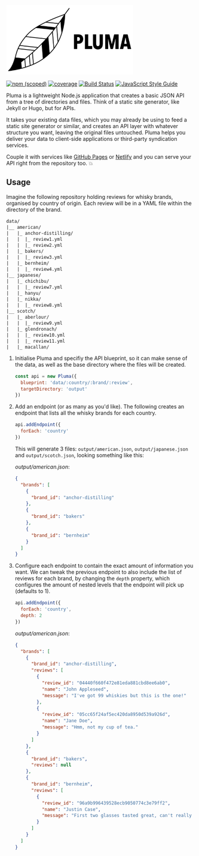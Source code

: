 <img src=".github/logo.png" alt="Pluma logo" height="185"/>

[![npm (scoped)](https://img.shields.io/npm/v/pluma.svg?maxAge=10800&style=flat-square)](https://www.npmjs.com/package/pluma)
[![coverage](https://img.shields.io/badge/coverage-88%25-yellow.svg?style=flat?style=flat-square)](https://github.com/dadi/pluma)
[![Build Status](https://travis-ci.org/dadi/pluma.svg?branch=master)](https://travis-ci.org/dadi/pluma)
[![JavaScript Style Guide](https://img.shields.io/badge/code%20style-standard-brightgreen.svg?style=flat-square)](http://standardjs.com/)

Pluma is a lightweight Node.js application that creates a basic JSON API from a tree of directories and files. Think of a static site generator, like Jekyll or Hugo, but for APIs.

It takes your existing data files, which you may already be using to feed a static site generator or similar, and creates an API layer with whatever structure you want, leaving the original files untouched. Pluma helps you deliver your data to client-side applications or third-party syndication services.

Couple it with services like [GitHub Pages](https://pages.github.com/) or [Netlify](https://www.netlify.com/) and you can serve your API right from the repository too. :boom:

## Usage

Imagine the following repository holding reviews for whisky brands, organised by country of origin. Each review will be in a YAML file within the directory of the brand.

```
data/
|__ american/
|   |_ anchor-distilling/
|   |  |_ review1.yml
|   |  |_ review2.yml
|   |_ bakers/
|   |  |_ review3.yml
|   |_ bernheim/
|   |  |_ review4.yml
|__ japanese/
|   |_ chichibu/
|   |  |_ review7.yml
|   |_ hanyu/
|   |_ nikka/
|   |  |_ review8.yml
|__ scotch/
|   |_ aberlour/
|   |  |_ review9.yml
|   |_ glendronach/
|   |  |_ review10.yml
|   |  |_ review11.yml
|   |_ macallan/
```

1. Initialise Pluma and specifiy the API blueprint, so it can make sense of the data, as well as the base directory where the files will be created.

    ```js
    const api = new Pluma({
      blueprint: 'data/:country/:brand/:review',
      targetDirectory: 'output'
    })
    ```

1. Add an endpoint (or as many as you'd like). The following creates an endpoint that lists all the whisky brands for each country.

    ```js
    api.addEndpoint({
      forEach: 'country'
    })
    ```

    This will generate 3 files: `output/american.json`, `output/japanese.json` and `output/scotch.json`, looking something like this:

    *output/american.json*:

    ```json
    {
      "brands": [
        {
          "brand_id": "anchor-distilling"
        },
        {
          "brand_id": "bakers"
        },
        {
          "brand_id": "bernheim"
        }
      ]
    }
    ```

1. Configure each endpoint to contain the exact amount of information you want. We can tweak the previous endpoint to also include the list of reviews for each brand, by changing the `depth` property, which configures the amount of nested levels that the endpoint will pick up (defaults to 1).

    ```js
    api.addEndpoint({
      forEach: 'country',
      depth: 2
    })
    ```

    *output/american.json*:

    ```json
    {
      "brands": [
        {
          "brand_id": "anchor-distilling",
          "reviews": [
            {
              "review_id": "04440f660f472e81eda881cbd8ee6ab0",
              "name": "John Appleseed",
              "message": "I've got 99 whiskies but this is the one!"
            },
            {
              "review_id": "05cc65f24af5ec420da8950d539a926d",
              "name": "Jane Doe",
              "message": "Hmm, not my cup of tea."
            }
          ]
        },
        {
          "brand_id": "bakers",
          "reviews": null
        },
        {
          "brand_id": "bernheim",
          "reviews": [
            {
              "review_id": "96a9b996439528ecb9050774c3e79ff2",
              "name": "Justin Case",
              "message": "First two glasses tasted great, can't really remember the rest!"
            }
          ]
        } 
      ]
    }
    ```
